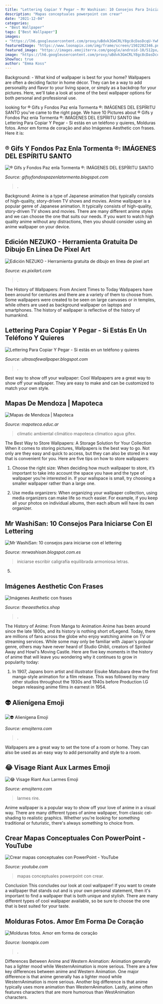 ```yaml
---
title: "Lettering Copiar Y Pegar ~ Mr Washisan: 10 Consejos Para Iniciarse Con El Lettering"
description: "Mapas conceptuales powerpoint con crear"
date: "2021-12-04"
categories:
- "Best Wallpaper"
tags: ["Best Wallpaper"]
images:
- "https://lh6.googleusercontent.com/proxy/uBdvk3GmCRLY8gc8cDasDcqU-YwNyCHADvR3uoa1PWqZXcpElCnQxTCHKe51gH3_py14hUaIvqwsZbZVzVMorzgm0-qIz6wEZq5WnSOE6qTFNw=w1200-h630-p-k-no-nu"
featuredImage: "https://www.loonapix.com/img/frame/screen/1502282346.png"
featured_image: "https://images.emojiterra.com/google/android-10/512px/1f602.png"
image: "https://lh6.googleusercontent.com/proxy/uBdvk3GmCRLY8gc8cDasDcqU-YwNyCHADvR3uoa1PWqZXcpElCnQxTCHKe51gH3_py14hUaIvqwsZbZVzVMorzgm0-qIz6wEZq5WnSOE6qTFNw=w1200-h630-p-k-no-nu"
ShowToc: true
author: "Emma Koss"
---
```



Background: - What kind of wallpaper is best for your home?
Wallpapers are often a deciding factor in home décor. They can be a way to add personality and flavor to your living space, or simply as a backdrop for your pictures. Here, we'll take a look at some of the best wallpaper options for both personal and professional use.

	

		
looking for ® Gifs y Fondos Paz enla Tormenta ®: IMÁGENES DEL ESPÍRITU SANTO you've came to the right page. We have 10 Pictures about ® Gifs y Fondos Paz enla Tormenta ®: IMÁGENES DEL ESPÍRITU SANTO like Lettering Para Copiar Y Pegar - Si estás en un teléfono y quieres, Molduras fotos. Amor em forma de coração and also Imágenes Aesthetic con frases. Here it is:
		
    
## ® Gifs Y Fondos Paz Enla Tormenta ®: IMÁGENES DEL ESPÍRITU SANTO

<img loading=lazy src="http://4.bp.blogspot.com/-nFO5TVwoWko/VL9CJtQiOPI/AAAAAAADbFI/nsb1oVd9Uak/w1200-h630-p-k-no-nu/Ven%2BEspiritu%2BSanto.jul.jpg" onerror="this.onerror=null;this.src='https://tse2.mm.bing.net/th?id=OIP._RXxnPeNYF253whONPDLfQHaD5&amp;pid=15.1';" alt="® Gifs y Fondos Paz enla Tormenta ®: IMÁGENES DEL ESPÍRITU SANTO">

_Source: gifsyfondospazenlatormenta.blogspot.com_

>. 

	

Background: Anime is a type of Japanese animation that typically consists of high-quality, story-driven TV shows and movies.
Anime wallpaper is a popular genre of Japanese animation. It typically consists of high-quality, story-driven TV shows and movies. There are many different anime styles and we can choose the one that suits our needs. If you want to watch high quality anime without any distractions, then you should consider using an anime wallpaper on your device.

    
## Edición NEZUKO - Herramienta Gratuita De Dibujo En Línea De Pixel Art

<img loading=lazy src="https://art.pixilart.com/d248f2564fdf843.png" onerror="this.onerror=null;this.src='https://tse2.mm.bing.net/th?id=OIP.84OwojkXbaQKPULJsdY46AHaHa&amp;pid=15.1';" alt="Edición NEZUKO - Herramienta gratuita de dibujo en línea de pixel art">

_Source: es.pixilart.com_

>. 

	

The History of Wallpapers: From Ancient Times to Today
Wallpapers have been around for centuries and there are a variety of them to choose from. Some wallpapers were created to be seen on large canvases or in temples, while others are used as background wallpaper on laptops and smartphones. The history of wallpaper is reflective of the history of humankind.

    
## Lettering Para Copiar Y Pegar - Si Estás En Un Teléfono Y Quieres

<img loading=lazy src="https://lh6.googleusercontent.com/proxy/uBdvk3GmCRLY8gc8cDasDcqU-YwNyCHADvR3uoa1PWqZXcpElCnQxTCHKe51gH3_py14hUaIvqwsZbZVzVMorzgm0-qIz6wEZq5WnSOE6qTFNw=w1200-h630-p-k-no-nu" onerror="this.onerror=null;this.src='https://tse4.mm.bing.net/th?id=OIP.evo5xNbjhLciriYG90NovAAAAA&amp;pid=15.1';" alt="Lettering Para Copiar Y Pegar - Si estás en un teléfono y quieres">

_Source: ultrasafewallpaper.blogspot.com_

>. 

	

Best way to show off your wallpaper:
Cool Wallpapers are a great way to show off your wallpaper. They are easy to make and can be customized to match your own style.

    
## Mapas De Mendoza | Mapoteca

<img loading=lazy src="http://mapoteca.educ.ar/.files/wp-content/mapas/mendoza/climatico/impresion/mendoza_climatico.jpg" onerror="this.onerror=null;this.src='https://tse4.mm.bing.net/th?id=OIP.2TfIWC7O4uArbdOuDuWplwHaKj&amp;pid=15.1';" alt="Mapas de Mendoza | Mapoteca">

_Source: mapoteca.educ.ar_

>climatic ambiental climático mapoteca climatico agua gifex. 

	

The Best Way to Store Wallpapers: A Storage Solution for Your Collection
When it comes to storing pictures, Wallpapers is the best way to go. Not only are they easy and quick to access, but they can also be stored in a way that is convenient for you. Here are five tips on how to store wallpapers:
1) Choose the right size: When deciding how much wallpaper to store, it’s important to take into account the space you have and the type of wallpaper you’re interested in. If your wallspace is small, try choosing a smaller wallpaper rather than a large one.

2) Use media organizers: When organizing your wallpaper collection, using media organizers can make life so much easier. For example, if you keep all your photos on individual albums, then each album will have its own organizer.

    
## Mr WashiSan: 10 Consejos Para Iniciarse Con El Lettering

<img loading=lazy src="https://1.bp.blogspot.com/-GvyJUejP9M8/V2hl1E8nNCI/AAAAAAAAHfg/bcvg3b_WHewMU4qrIq4Q8GWkhMUleoBKgCLcB/s1600/2016-06-20%2B07.27.10.jpg" onerror="this.onerror=null;this.src='https://tse2.mm.bing.net/th?id=OIP.0vU3iDGh_ZHl6tDpq21xLwHaFj&amp;pid=15.1';" alt="Mr WashiSan: 10 consejos para iniciarse con el lettering">

_Source: mrwashisan.blogspot.com.es_

>iniciarse escribir caligrafía equilibrada armoniosa letras. 

	

5.

    
## Imágenes Aesthetic Con Frases

<img loading=lazy src="https://1.bp.blogspot.com/-V2y5MtO9ycc/Xw71WThuLdI/AAAAAAAACAU/6e8kOu-D8MIb-xxX0-tZ19g-cuDHBYk9gCLcBGAsYHQ/s1200/te-NECESITO2.jpg" onerror="this.onerror=null;this.src='https://tse1.mm.bing.net/th?id=OIP.hUMy-RTtdGBpOxFRLj8T6wHaHa&amp;pid=15.1';" alt="Imágenes Aesthetic con frases">

_Source: theaesthetics.shop_

>. 

	

The History of Anime: From Manga to Animation
Anime has been around since the late 1800s, and its history is nothing short ofLegend. Today, there are millions of fans across the globe who enjoy watching anime on TV or streaming services. While some may only be familiar with Japan's popular genre, others may have never heard of Studio Ghibli, creators of Spirited Away and Howl's Moving Castle. Here are five key moments in the history of anime that will leave you wondering why it continues to grow in popularity today:
1) In 1907, Japans born artist and illustrator Eisuke Matsubara drew the first manga-style animation for a film release. This was followed by many other studios throughout the 1930s and 1940s before Production I.G began releasing anime films in earnest in 1954.

    
## 👽 Alienígena Emoji

<img loading=lazy src="https://images.emojiterra.com/google/android-pie/share/1f47d.jpg" onerror="this.onerror=null;this.src='https://tse3.mm.bing.net/th?id=OIP.H2dH9G0qZD2gFR7mRaqVxQHaD4&amp;pid=15.1';" alt="👽 Alienígena Emoji">

_Source: emojiterra.com_

>. 

	

Wallpapers are a great way to set the tone of a room or home. They can also be used as an easy way to add personality and style to a room.

    
## 😂 Visage Riant Aux Larmes Emoji

<img loading=lazy src="https://images.emojiterra.com/google/android-10/512px/1f602.png" onerror="this.onerror=null;this.src='https://tse3.mm.bing.net/th?id=OIP.Kqg8088kju1tcqvJQRTW3wHaHa&amp;pid=15.1';" alt="😂 Visage Riant Aux Larmes Emoji">

_Source: emojiterra.com_

>larmes rire. 

	

Anime wallpaper is a popular way to show off your love of anime in a visual way. There are many different types of anime wallpaper, from classic cel-shading to realistic graphics. Whether you're looking for something traditional or futuristic, there's always something to choice from.

    
## Crear Mapas Conceptuales Con PowerPoint - YouTube

<img loading=lazy src="https://i.ytimg.com/vi/OFRT5-2233s/maxresdefault.jpg" onerror="this.onerror=null;this.src='https://tse3.mm.bing.net/th?id=OIP.j_siwdYgn2venvT3_FGOBwHaEK&amp;pid=15.1';" alt="Crear mapas conceptuales con PowerPoint - YouTube">

_Source: youtube.com_

>mapas conceptuales powerpoint con crear. 

	

Conclusion
This concludes our look at cool wallpaper! If you want to create a wallpaper that stands out and is your own personal statement, then it's important to find a wallpaper that is both unique and stylish. There are many different types of cool wallpaper available, so be sure to choose the one that is best suited for your taste.

    
## Molduras Fotos. Amor Em Forma De Coração

<img loading=lazy src="https://www.loonapix.com/img/frame/screen/1502282346.png" onerror="this.onerror=null;this.src='https://tse3.mm.bing.net/th?id=OIP.2-XLWiJObMbqyn1_lA-isQAAAA&amp;pid=15.1';" alt="Molduras fotos. Amor em forma de coração">

_Source: loonapix.com_

>. 

	

Differences Between Anime and Western Animation: Animation generally has a lighter mood while WesternAnimation is more serious.
There are a few key differences between anime and Western Animation. One major difference is that anime generally has a lighter mood while WesternAnimation is more serious. Another big difference is that anime typically uses more animation than WesternAnimation. Lastly, anime often features characters that are more humorous than WestAnimation characters.


